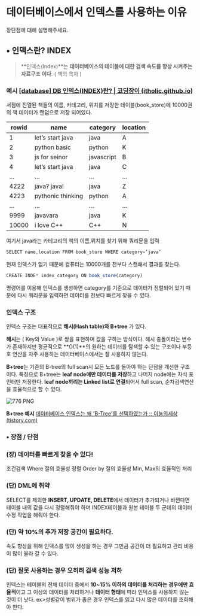 # 데이터베이스에서 인덱스를 사용하는 이유
장단점에 대해 설명해주세요.

## ▪ 인덱스란?  INDEX

> **인덱스(Index)**는 **데이터베이스의 테이블에 대한 검색 속도를 향상 시켜주는  
자료구조 이다**.  ( 책의 목차 )
> 

### 예시 [[database] DB 인덱스(INDEX)란? | 코딩장이 (itholic.github.io)](https://itholic.github.io/database-index/)

서점에 진열된 책들의 이름, 카테고리, 위치를 저장한 테이블(book_store)에 
10000권의 책 데이터가 랜덤으로 저장 되어있다.

| rowid | name | category | location |
| --- | --- | --- | --- |
| 1 | let’s start java | java | A |
| 2 | python basic | python | K |
| 3 | js for seinor | javascript | B |
| 4 | let’s start java | java | C |
| … | … | … | … |
| 4222 | java? java! | java | Z |
| 4223 | pythonic thinking | python | A |
| … | … | … | … |
| 9999 | javavara | java | K |
| 10000 | i love C++ | C++ | N |

여기서 java라는 카테고리의 책의 이름,위치를 찾기 위해 쿼리문을 입력

```jsx
SELECT name,location FROM book_store WHERE category=’java’
```

현재 인덱스가 없기 때문에 컴퓨터는 10000개를 전부다 스캔해서 결과를 찾는다.

```jsx
CREATE INDE* index_category ON book_store(category)
```

명령어를 이용해 인덱스를 생성하면 category를 기준으로 데이터가 정렬되어 있기 
때문에 다시 쿼리문을 입력하면 데이터를 전보다 빠르게 찾을 수 있다.

### 인덱스 구조

인덱스 구조는 대표적으로 **해시(Hash table)와 B+tree** 가 있다.

**해시**는 ( Key와 Value )로 쌍을 표현하며 값을 구하는 방식이다.
해시 충돌이라는 변수가 존재하지만 평균적으로 **O(1)**의 원하는 데이터를 탐색할 수 있는 구조이나 부등호 연산을 자주 사용하는 데이터베이스에서는 잘 사용하지 않는다.

**B+tree**는 기존의 B-tree의 full scan시 모든 노드를 돌아야 하는 단점을 개선한 구조이다.
특징으로 B+tree는 **leaf node에만 데이터를 저장**하고 나머지 node에는 자식 포인터만 저장한다.
**leaf node끼리는 Linked list로 연결**되어서 full scan, 순차검색연산을 효율적으로 할 수 있다.


![776 PNG](https://user-images.githubusercontent.com/37789623/234503739-7bff4c48-7b33-4b90-b2f5-4005a4a3925e.png)

**B+tree 예시** [데이터베이스 인덱스는 왜 'B-Tree'를 선택하였는가 :: 이뇽의세상 (tistory.com)](https://helloinyong.tistory.com/296)

### ▪ 장점 / 단점

### (장) 데이터를 빠르게 찾을 수 있다!

조건검색 Where 절의 효율성
정렬 Order by 절의 효율성
Min, Max의 효율적인 처리 

### (단) DML에 취약

SELECT를 제외한 **INSERT, UPDATE, DELETE**에서 데이터가 추가되거나 바뀐다면 테이블 내의
값을 다시 정렬해줘야 하며 INDEX테이블과 원본 테이블 두 군데의 데이터 수정 작업을 해줘야 한다.

### (단) 약 10%의 추가 저장 공간이 필요하다.

속도 향상을 위해 인덱스를 많이 생성을 하는 경우 그만큼 공간이 더 필요하고 관리 비용이
많이 올라 갈 수 있다.

### (단) 잘못 사용하는 경우 오히려 검색 성능 저하

인덱스는 테이블의 전체 데이터 중에서 **10~15% 이하의 데이터를 처리하는 경우에만 효율적**이고 그 이상의 데이터를 처리하거나 **데이터 형태**에 따라 인덱스를 사용하지 않는 것이 더 낫다.
ex>성별같이 범위가 좁은 경우 인덱스를 읽고 다시 많은 데이터를 조회해야 한다.
